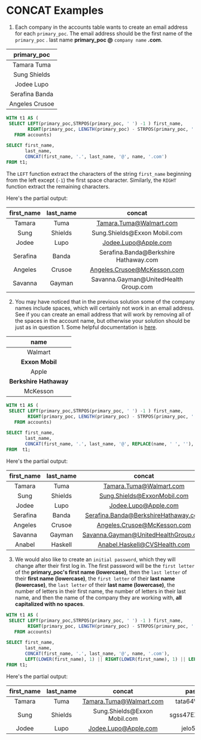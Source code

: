 # CONCAT Examples

1. Each company in the accounts table wants to create an email address for each `primary_poc`. The email address should be the first name of the `primary_poc` . last name **primary_poc @** `company name` **.com**.

|primary_poc|
|:--------------:|
|Tamara Tuma|
|Sung Shields|
|Jodee Lupo|
|Serafina Banda|
|Angeles Crusoe|


```SQL
WITH t1 AS (
 SELECT LEFT(primary_poc,STRPOS(primary_poc, ' ') -1 ) first_name,  
        RIGHT(primary_poc, LENGTH(primary_poc) - STRPOS(primary_poc, ' ')) last_name, name
   FROM accounts)

SELECT first_name,
       last_name,
       CONCAT(first_name, '.', last_name, '@', name, '.com')
FROM t1;
```

The `LEFT` function extract the characters of the string `first_name` beginning from the left except (`-1`) the first space character. Similarly, the `RIGHT` function extract the remaining characters.

Here's the partial output:

|first_name |  last_name   |                        concat|
|:---------:|:------------:|:-----------------------------------------------------:|
|Tamara     | Tuma         | Tamara.Tuma@Walmart.com|
|Sung       | Shields      | Sung.Shields@Exxon Mobil.com|
|Jodee      | Lupo         | Jodee.Lupo@Apple.com|
|Serafina   | Banda        | Serafina.Banda@Berkshire Hathaway.com|
|Angeles    | Crusoe       | Angeles.Crusoe@McKesson.com|
|Savanna    | Gayman       | Savanna.Gayman@UnitedHealth Group.com|

2. You may have noticed that in the previous solution some of the company names include spaces, which will certainly not work in an email address. See if you can create an email address that will work by removing all of the spaces in the account name, but otherwise your solution should be just as in question 1. Some helpful documentation is [here](https://www.postgresql.org/docs/8.1/functions-string.html).

|name|
|:------------------:|
|Walmart|
|**Exxon Mobil**|
|Apple|
|**Berkshire Hathaway**|
|McKesson|


```SQL
WITH t1 AS (
 SELECT LEFT(primary_poc,STRPOS(primary_poc, ' ') -1 ) first_name,  
        RIGHT(primary_poc, LENGTH(primary_poc) - STRPOS(primary_poc, ' ')) last_name, name
   FROM accounts)

SELECT first_name,
       last_name,
       CONCAT(first_name, '.', last_name, '@', REPLACE(name, ' ', ''), '.com')
FROM  t1;
```

Here's the partial output:

|first_name |  last_name   |                      concat|
|:---------:|:------------:|:--------------------------------------------------:|
|Tamara     | Tuma         | Tamara.Tuma@Walmart.com|
|Sung       | Shields      | Sung.Shields@ExxonMobil.com|
|Jodee      | Lupo         | Jodee.Lupo@Apple.com|
|Serafina   | Banda        | Serafina.Banda@BerkshireHathaway.com|
|Angeles    | Crusoe       | Angeles.Crusoe@McKesson.com|
|Savanna    | Gayman       | Savanna.Gayman@UnitedHealthGroup.com|
|Anabel     | Haskell      | Anabel.Haskell@CVSHealth.com|


3. We would also like to create an `initial password`, which they will change after their first log in. The first password will be the `first letter` of the **primary_poc's first name (lowercase)**, then the `last letter` of their **first name (lowercase)**, the `first letter` of their **last name (lowercase)**, the `last letter` of their **last name (lowercase)**, the number of letters in their first name, the number of letters in their last name, and then the name of the company they are working with, **all capitalized with no spaces**.

```SQL
WITH t1 AS (
 SELECT LEFT(primary_poc,STRPOS(primary_poc, ' ') -1 ) first_name,  
        RIGHT(primary_poc, LENGTH(primary_poc) - STRPOS(primary_poc, ' ')) last_name, name
   FROM accounts)

SELECT first_name,
       last_name,
       CONCAT(first_name, '.', last_name, '@', name, '.com'),
       LEFT(LOWER(first_name), 1) || RIGHT(LOWER(first_name), 1) || LEFT(LOWER(last_name), 1) || RIGHT(LOWER(last_name), 1) || LENGTH(first_name) || LENGTH(last_name) || REPLACE(UPPER(name), ' ', '') AS password
FROM t1;
```

Here's the partial output:

|first_name |  last_name   |                        concat                        |                password|
|:-----------:|:-------------:|:------------------------------------------------------:|:---------------------------------------:|
|Tamara | Tuma  | Tamara.Tuma@Walmart.com  | tata64WALMART|
|Sung   | Shields   | Sung.Shields@Exxon Mobil.com | sgss47EXXONMOBIL|
|Jodee  | Lupo     | Jodee.Lupo@Apple.com         | jelo54APPLE|

